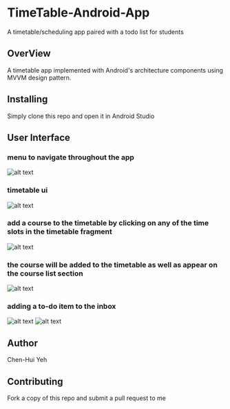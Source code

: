 # TimeTable-Android-App
A timetable/scheduling app paired with a todo list for students

## OverView
A timetable app implemented with Android's architecture components using MVVM design pattern.

## Installing
Simply clone this repo and open it in Android Studio


## User Interface

### menu to navigate throughout the app
![alt text](https://github.com/chenhuiyeh/TimeTable-Android-App/blob/master/wiki-images/Screenshot_1545869706.png)


### timetable ui
![alt text](https://github.com/chenhuiyeh/TimeTable-Android-App/blob/master/wiki-images/Screenshot_1545871066.png)


### add a course to the timetable by clicking on any of the time slots in the timetable fragment
![alt text](https://github.com/chenhuiyeh/TimeTable-Android-App/blob/master/wiki-images/Screenshot_1545866992.png)


### the course will be added to the timetable as well as appear on the course list section
![alt text](https://github.com/chenhuiyeh/TimeTable-Android-App/blob/master/wiki-images/Screenshot_1545869709.png)


### adding a to-do item to the inbox
![alt text](https://github.com/chenhuiyeh/TimeTable-Android-App/blob/master/wiki-images/Screenshot_1545869738.png)
![alt text](https://github.com/chenhuiyeh/TimeTable-Android-App/blob/master/wiki-images/Screenshot_1545869735.png)


## Author
Chen-Hui Yeh

## Contributing
Fork a copy of this repo and submit a pull request to me
